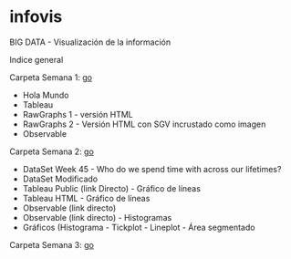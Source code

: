 # infovis
BIG DATA - Visualización de la información

Indice general 

Carpeta Semana 1: [go](https://github.com/laurita911/infovis/tree/main/s1)

* Hola Mundo
* Tableau
* RawGraphs 1 - versión HTML
* RawGraphs 2 - Versión HTML con SGV incrustado como imagen
* Observable

Carpeta Semana 2: [go](https://github.com/laurita911/infovis/tree/main/s2)

* DataSet Week 45 - Who do we spend time with across our lifetimes?
* DataSet Modificado
* Tableau Public (link Directo) - Gráfico de líneas
* Tableau HTML - Gráfico de líneas
* Observable (link directo)
* Observable (link directo) - Histogramas
* Gráficos (Histograma - Tickplot - Lineplot - Área segmentado

Carpeta Semana 3: [go](https://github.com/laurita911/infovis/tree/main/s3)

